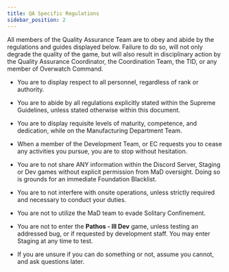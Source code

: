 ```yaml
---
title: QA Specific Regulations
sidebar_position: 2
---
```


All members of the Quality Assurance Team are to obey and abide by the regulations and guides displayed below. Failure to do so, will not only degrade the quality of the game, but will also result in disciplinary action by the Quality Assurance Coordinator, the Coordination Team, the TID, or any member of Overwatch Command.

- You are to display respect to all personnel, regardless of rank or authority. 

- You are to abide by all regulations explicitly stated within the Supreme Guidelines, unless stated otherwise within this document.

- You are to display requisite levels of maturity, competence, and dedication, while on the Manufacturing Department Team.

- When a member of the Development Team, or EC requests you to cease any activities you pursue, you are to stop without hesitation. 

- You are to not share ANY information within the Discord Server, Staging or Dev games without explicit permission from MaD oversight. Doing so is grounds for an immediate Foundation Blacklist. 

- You are to not interfere with onsite operations, unless strictly required and necessary to conduct your duties.

- You are not to utilize the MaD team to evade Solitary Confinement.

- You are not to enter the **Pathos - III Dev** game, unless testing an addressed bug, or if requested by development staff. You may enter Staging at any time to test.

- If you are unsure if you can do something or not, assume you cannot, and ask questions later.
